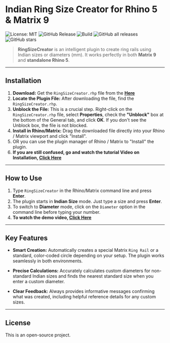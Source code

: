 # Indian Ring Size Creator for Rhino 5 & Matrix 9

![License: MIT](https://img.shields.io/badge/License-MIT-02c24f.svg)
![GitHub Release](https://img.shields.io/github/v/release/SkTamim/RingSizeCreator-plugin?color=0f6afc)
![Build](https://img.shields.io/badge/build-Passing-02b82f)
![GitHub all releases](https://img.shields.io/github/downloads/SkTamim/RingSizeCreator-plugin/total?color=c80afc)
![GitHub stars](https://img.shields.io/github/stars/SkTamim/RingSizeCreator-plugin?style=social)

> **RingSizeCreator** is an intelligent plugin to create ring rails using Indian sizes or diameters (mm).
It works perfectly in both **Matrix 9** and **standalone Rhino 5**.

---

## Installation

1.  **Download:** Get the `RingSizeCreator.rhp` file from the **[Here](https://github.com/SkTamim/RingSizeCreator-plugin/releases)**
2.  **Locate the Plugin File:** After downloading the file, find the `RingSizeCreator.rhp`.
3. **Unblock the File:** This is a crucial step. Right-click on the `RingSizeCreator.rhp` file, select **Properties**, check the **"Unblock"** box at the bottom of the General tab, and click **OK**. If you don't see the Unblock box, the file is not blocked.
3.  **Install in Rhino/Matrix:** Drag the downloaded file directly into your Rhino / Matrix viewport and click "Install".
4.  OR you can use the plugin manager of Rhino / Matrix to "Install" the plugin.
5.    **If you are still confused, go and watch the tutorial Video on Installation, [Click Here]()**
---

## How to Use

1.  Type `RingSizeCreator` in the Rhino/Matrix command line and press **Enter**.
2.  The plugin starts in **Indian Size** mode. Just type a size and press **Enter**.
3.  To switch to **Diameter** mode, click on the `Diameter` option in the command line before typing your number.
4.  **To watch the demo video, [Click Here]()**

---

## Key Features

* **Smart Creation:** Automatically creates a special Matrix `Ring Rail` or a standard, color-coded circle depending on your setup. The plugin works seamlessly in both environments.

* **Precise Calculations:** Accurately calculates custom diameters for non-standard Indian sizes and finds the nearest standard size when you enter a custom diameter.

* **Clear Feedback:** Always provides informative messages confirming what was created, including helpful reference details for any custom sizes.

---

## License

This is an open-source project.
